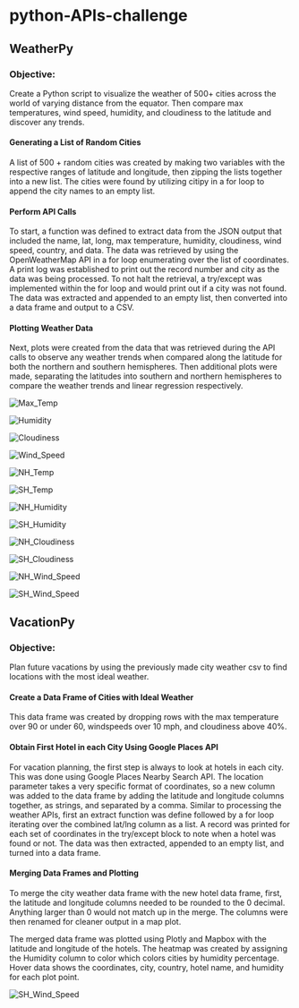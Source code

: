 # python-APIs-challenge

## WeatherPy
### Objective:

Create a Python script to visualize the weather of 500+ cities across the world of varying distance from the equator. Then compare max temperatures, wind speed, humidity, and cloudiness to the latitude and discover any trends. 

#### Generating a List of Random Cities

A list of 500 + random cities was created by making two variables with the respective ranges of latitude and longitude, then zipping the lists together into a new list. The cities were found by utilizing citipy in a for loop to append the city names to an empty list. 

#### Perform API Calls

To start, a function was defined to extract data from the JSON output that included the name, lat, long, max temperature, humidity, cloudiness, wind speed, country, and data. The data was retrieved by using the OpenWeatherMap API in a for loop enumerating over the list of coordinates. A print log was established to print out the record number and city as the data was being processed. To not halt the retrieval, a try/except was implemented within the for loop and would print out if a city was not found. The data was extracted and appended to an empty list, then converted into a data frame and output to a CSV. 

#### Plotting Weather Data

Next, plots were created from the data that was retrieved during the API calls to observe any weather trends when compared along the latitude for both the northern and southern hemispheres. Then additional plots were made, separating the latitudes into southern and northern hemispheres to compare the weather trends and linear regression respectively.

![Max_Temp](WeatherPy/Images/max_temp_plot.png)

![Humidity](WeatherPy/Images/humidity_plot.png)

![Cloudiness](WeatherPy/Images/cloudiness_plot.png)

![Wind_Speed](WeatherPy/Images/windspeed_plot.png)

![NH_Temp](WeatherPy/Images/northern_maxtemp_plot.png)

![SH_Temp](WeatherPy/Images/southern_maxtemp_plot.png)

![NH_Humidity](WeatherPy/Images/northern_humidity_plot.png)

![SH_Humidity](WeatherPy/Images/southern_humidity_plot.png)

![NH_Cloudiness](WeatherPy/Images/northern_cloudiness_plot.png)

![SH_Cloudiness](WeatherPy/Images/southern_cloudiness_plot.png)

![NH_Wind_Speed](WeatherPy/Images/northern_windspeed_plot.png)

![SH_Wind_Speed](WeatherPy/Images/southern_windspeed_plot.png)

## VacationPy
### Objective:

Plan future vacations by using the previously made city weather csv to find locations with the most ideal weather. 

#### Create a Data Frame of Cities with Ideal Weather

This data frame was created by dropping rows with the max temperature over 90 or under 60, windspeeds over 10 mph, and cloudiness above 40%.

#### Obtain First Hotel in each City Using Google Places API

For vacation planning, the first step is always to look at hotels in each city. This was done using Google Places Nearby Search API. The location parameter takes a very specific format of coordinates, so a new column was added to the data frame by adding the latitude and longitude columns together, as strings, and separated by a comma. Similar to processing the weather APIs, first an extract function was define followed by a for loop iterating over the combined lat/lng column as a list. A record was printed for each set of coordinates in the try/except block to note when a hotel was found or not. The data was then extracted, appended to an empty list, and turned into a data frame.

#### Merging Data Frames and Plotting

To merge the city weather data frame with the new hotel data frame, first, the latitude and longitude columns needed to be rounded to the 0 decimal. Anything larger than 0 would not match up in the merge. The columns were then renamed for cleaner output in a map plot. 

The merged data frame was plotted using Plotly and Mapbox with the latitude and longitude of the hotels. The heatmap was created by assigning the Humidity column to color which colors cities by humidity percentage. Hover data shows the coordinates, city, country, hotel name, and humidity for each plot point. 

![SH_Wind_Speed](VacationPy/Images/mapbox_heatmap.png)



